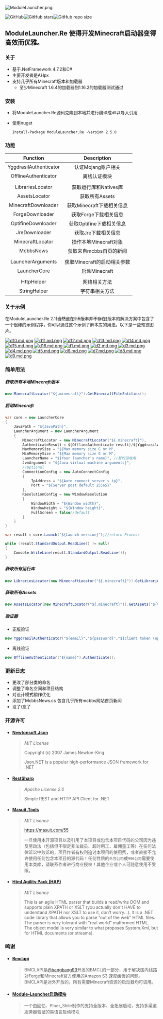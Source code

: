 ![ModuleLauncher.png](https://image.ahpxchina.cn/images/2020/09/10/-1.png)

![GitHub](https://img.shields.io/github/license/AHpxChina/ModuleLauncher.RE?logo=github&style=for-the-badge)![GitHub stars](https://img.shields.io/github/stars/AHpxChina/ModuleLauncher.RE?logo=github&style=for-the-badge)![GitHub repo size](https://img.shields.io/github/repo-size/AHpxChina/ModuleLauncher.RE?logo=github&style=for-the-badge)

ModuleLauncher.Re 使得开发Minecraft启动器变得高效而优雅。
---
### 关于

+ 基于.NetFramework 4.7.2和C#
+ 主要开发者是AHpx
+ 支持几乎所有Minecraft版本和加载器
  + 至少Minecraft 1.6.4的加载器到1.16.2的加载器测试通过

### 安装

+ 将ModuleLauncher.Re源码克隆到本地并进行编译成dll以导入引用

+ 使用nuget

  ```
  Install-Package ModuleLauncher.Re -Version 2.5.0
  ```

### 功能

|        Function        |         Description         |
| :--------------------: | :-------------------------: |
| YggdrasilAuthenticator |     认证Mojang账户相关      |
|  OfflineAuthenticator  |        离线认证模块         |
|                        |                             |
|    LibrariesLocator    |    获取运行库和Natives库    |
|     AssetsLocator      |       获取所有Assets        |
|  MinecraftDownloader   |  获取Minecraft下载相关信息  |
|    ForgeDownloader     |    获取Forge下载相关信息    |
|   OptifineDownloader   |  获取Optifine下载相关信息   |
|     JreDownloader      |     获取Jre下载相关信息     |
|    MinecraftLocator    |    操作本地Minecraft对象    |
|       McbbsNews        |   获取来自mcbbs首页的新闻   |
|                        |                             |
|   LauncherArguments    | 获取Minecraft的启动相关参数 |
|      LauncherCore      |        启动Minecraft        |
|                        |                             |
|       HttpHelper       |        网络相关方法         |
|      StringHelper      |       字符串相关方法        |

### 关于示例

在ModuleLauncher.Re 2.1~~(当然这在2.5版本并不存在)~~版本的解决方案中包含了一个很棒的示例程序，你可以通过这个示例了解本库的用法。以下是一些预览图片。

[![d10.md.png](https://image.ahpxchina.cn/images/2020/08/12/d10.md.png)](https://image.ahpxchina.cn/image/MSG)
[![d11.md.png](https://image.ahpxchina.cn/images/2020/08/12/d11.md.png)](https://image.ahpxchina.cn/image/IyT)
[![d12.md.png](https://image.ahpxchina.cn/images/2020/08/12/d12.md.png)](https://image.ahpxchina.cn/image/FIa)
[![d13.md.png](https://image.ahpxchina.cn/images/2020/08/12/d13.md.png)](https://image.ahpxchina.cn/image/dKd)
[![d14.md.png](https://image.ahpxchina.cn/images/2020/08/12/d14.md.png)](https://image.ahpxchina.cn/image/wZh)
[![d15.md.png](https://image.ahpxchina.cn/images/2020/08/12/d15.md.png)](https://image.ahpxchina.cn/image/HCg)
[![d16.md.png](https://image.ahpxchina.cn/images/2020/08/12/d16.md.png)](https://image.ahpxchina.cn/image/TWI)
[![d1.md.png](https://image.ahpxchina.cn/images/2020/08/12/d1.md.png)](https://image.ahpxchina.cn/image/mf1)
[![d2.md.png](https://image.ahpxchina.cn/images/2020/08/12/d2.md.png)](https://image.ahpxchina.cn/image/3lE)
[![d3.md.png](https://image.ahpxchina.cn/images/2020/08/12/d3.md.png)](https://image.ahpxchina.cn/image/QHt)
[![d4.md.png](https://image.ahpxchina.cn/images/2020/08/12/d4.md.png)](https://image.ahpxchina.cn/image/WyY)
[![d5.md.png](https://image.ahpxchina.cn/images/2020/08/12/d5.md.png)](https://image.ahpxchina.cn/image/ihi)
[![d6.md.png](https://image.ahpxchina.cn/images/2020/08/12/d6.md.png)](https://image.ahpxchina.cn/image/xIr)
[![d7.md.png](https://image.ahpxchina.cn/images/2020/08/12/d7.md.png)](https://image.ahpxchina.cn/image/9Kq)
[![d8.md.png](https://image.ahpxchina.cn/images/2020/08/12/d8.md.png)](https://image.ahpxchina.cn/image/Eb3)
[![d9.md.png](https://image.ahpxchina.cn/images/2020/08/12/d9.md.png)](https://image.ahpxchina.cn/image/LCl)

### 简单用法

##### 获取所有本地Minecraft版本

```c#
new MinecraftLocator("${.minecraft}").GetMinecraftFileEntities();
```

##### 启动Minecraft

```c#
var core = new LauncherCore
{
	JavaPath = "${JavaPath}",
	LauncherArgument = new LauncherArgument
	{
		MinecraftLocator = new MinecraftLocator("${.minecraft}"),
		AuthenticateResult = ${OfflineAuthenticate result}/${YggdrasilAuthenticate result},
		MaxMemorySize = "${Max memory size G or M",
		MinMemorySize = "${Max memory size G or M",
		LauncherName = "${Your launcher's name}", //暂时没啥用
		JvmArgument = "${Java virtual machine arguments}",
		//Optional
		ConnectionConfig = new AutoConnectConfig
		{
		    IpAddress = "${Auto connect server's ip}",
		    Port = "${Server post default 25565}"
		},
		ResolutionConfig = new WindowResolution
		{
		    WindowWidth = "${Window width}",
		    WindowHeight = "${Window height}",
		    FullScreen = false//default
		}
	}
}

var result = core.Launch("${Launch version}");//return Process

while (result.StandardOutput.ReadLine() != null)
{
	Console.WriteLine(result.StandardOutput.ReadLine());
}
```

##### 获取所有运行库

```c#
new LibrariesLocator(new MinecraftLocator("${.minecraft}")).GetLibraries("${version name}");
```

##### 获取所有Assets

```c#
new AssetsLocator(new MinecraftLocator("${.minecraft}")).GetAssets("${version name}");
```

##### 验证器

+ 正版验证

```c#
new YggdrasilAuthenticator("${email}","${password}","${client token (optional)").Authenticate();
```

+ 离线验证

```c#
new OfflineAuthenticator("${name}").Authenticate();
```

### 更新日志

+ 更改了部分类的命名
+ 调整了命名空间和项目结构
+ 对设计模式稍作优化
+ 添加了McbbsNews.cs 包含几乎所有mcbbs网站首页新闻
+ 没了/忘了

### 开源许可

+ #### [ Newtonsoft.Json](https://github.com/JamesNK/Newtonsoft.Json)

  > *MIT License*
  >
  > Copyright (c) 2007 James Newton-King
  >
  > Json.NET is a popular high-performance JSON framework for .NET

+ #### [RestSharp](https://github.com/restsharp/RestSharp)

  > *Apache License 2.0*
  >
  > Simple REST and HTTP API Client for .NET

+ #### [Masuit.Tools](https://github.com/ldqk/Masuit.Tools)

  > *MIT Lisence*
  >
  > https://masuit.com/55
  >
  > 一旦使用本开源项目以及引用了本项目或包含本项目代码的公司因为违反劳动法（包括但不限定非法裁员、超时用工、雇佣童工等）在任何法律诉讼中败诉的，项目作者有权利追讨本项目的使用费，或者直接不允许使用任何包含本项目的源代码！任何性质的`外包公司`或`996公司`需要使用本类库，请联系作者进行商业授权！其他企业或个人可随意使用不受限。
  
+ #### [Html Agility Pack (HAP)](https://github.com/zzzprojects/html-agility-pack)

  > *MIT Lisence*
  >
  > This is an agile HTML parser that builds a read/write DOM and supports plain XPATH or XSLT (you actually don't HAVE to understand XPATH nor XSLT to use it, don't worry...). It is a .NET code library that allows you to parse "out of the web" HTML files. The parser is very tolerant with "real world" malformed HTML. The object model is very similar to what proposes System.Xml, but for HTML documents (or streams).

### 鸣谢

+ #### [Bmclapi](https://bmclapidoc.bangbang93.com/)

  > BMCLAPI是[@bangbang93](http://weibo.com/bangbang93)开发的BMCL的一部分，用于解决国内线路对Forge和Minecraft官方使用的Amazon S3 速度缓慢的问题。BMCLAPI是对外开放的，所有需要Minecraft资源的启动器均可调用。
  
+ #### [Module-Launcher启动模块](https://www.mcbbs.net/thread-815868-1-1.html)

  > 一个由回忆、Ploer_Shile制作的支持全版本、全拓展启动，支持多渠道服务器验证的易语言启动模块
